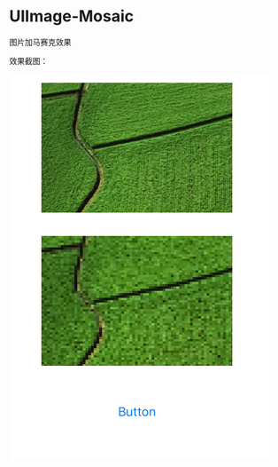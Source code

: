 # UIImage-Mosaic

图片加马赛克效果

效果截图：

![ABC](https://raw.githubusercontent.com/ReverseScale/UIImage-Mosaic/master/Gif.png)
